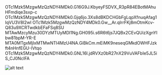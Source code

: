 OTc1Mzk5MzgwMzQzNDY4MDk0.G16G9J.KbyeyFSDVX_R3pR84EBotMAhuHFmdiqe3sxp-c
OTc1Mzk5MzgwMzQzNDY4MDk0.Gjq6jo.3Xs8dBKDCHGbFgLqpXfnuqAfag1IqVU3V8I2wI
OTc1Mzk5MzgwMzQzNDY4MDk0.Gw__Ar.qIrrFKj8mOtmKcv-Q83u9XCRTwdkbEFaFSq8SU
MTAwMzcyMzu30DYzMTUyMDI1Ng.GH095i.s6R6t6js7JQBx2CEvQUizXgnYIbw81bpM-YR-E
MTA0MTgxMjIxMTMwNTI4MzU4NA.GiBkCm.mEiMK9neseqGMkdOWHFJzkft4nHnfEGU-IVtqo
OTc1Mzk5MzgwMzQzNDY4MDk0.GNL16l.jdRVXz0bR27nX29VuVAFbIe5JL5iS_CJ0NcIFA

![alt text](https://i.kym-cdn.com/photos/images/newsfeed/000/096/044/trollface.jpg?1296494117)
